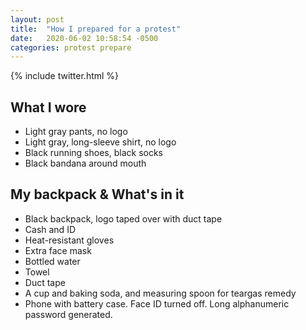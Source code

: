 ```yaml
---
layout: post
title:  "How I prepared for a protest"
date:   2020-06-02 10:58:54 -0500
categories: protest prepare
---
```

{% include twitter.html %}

## What I wore
- Light gray pants, no logo
- Light gray, long-sleeve shirt, no logo
- Black running shoes, black socks
- Black bandana around mouth

## My backpack & What's in it
- Black backpack, logo taped over with duct tape
- Cash and ID
- Heat-resistant gloves
- Extra face mask
- Bottled water
- Towel
- Duct tape
- A cup and baking soda, and measuring spoon for teargas remedy
- Phone with battery case. Face ID turned off. Long alphanumeric password generated.
